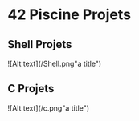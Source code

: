 # 42 Piscine Projets

## Shell Projets
![Alt text](/Shell.png"a title")

## C Projets
![Alt text](/c.png"a title")



